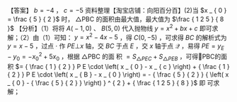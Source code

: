 【答案】 $b = - 4$ ， $c = - 5$ 资料整理【淘宝店铺：向阳百分百】(2)当 $x _ { 0 } = \frac { 5 } { 2 }$ 时， $\triangle \mathrm { P B C }$ 的面积由最大值，最大值为 $\frac { 1 2 5 } { 8 }$ 【分析】（1）将将 $A { \bigl ( } { - } 1 , 0 { \bigr ) }$ 、 $B \left( 5 , 0 \right)$ 代入抛物线 $y = x ^ { 2 } + b x + c$ 即可求解；（2）由（1）可知： $y = x ^ { 2 } - 4 x - 5$ ，得 $C ( 0 , - 5 )$ ，可求得 $B C$ 的解析式为 $y = x - 5$ ，过点 $\cdot$ 作 $P E \bot x$ 轴，交 $B C$ 于点 $E$ ，交 $x$ 轴于点 $\mathcal { Q }$ ，易得 $P E = y _ { E } - y _ { 0 } = - { x _ { 0 } } ^ { 2 } + 5 x _ { 0 }$ ，根据 $\triangle \mathrm { P B C }$ 的面 积 $= S _ { \triangle P E C } + S _ { \triangle P E B }$ ，可得PBC的面积 $= { \frac { 1 } { 2 } } P E \cdot \left( x _ { 0 } - x _ { c } \right) + { \frac { 1 } { 2 } } P E \cdot \left( x _ { B } - x _ { 0 } \right) = - { \frac { 5 } { 2 } } { \left( x _ { 0 } - { \frac { 5 } { 2 } } \right) } ^ { 2 } + { \frac { 1 2 5 } { 8 } }$ 即 可求 解；
